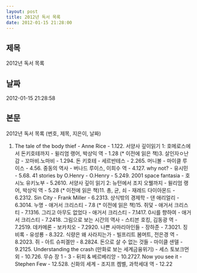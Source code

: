 ```yaml
---
layout: post
title: 2012년 독서 목록
date: 2012-01-15 21:28:00
---
```


## 제목
2012년 독서 목록

## 날짜
2012-01-15 21:28:58

## 본문
2012년 독서 목록 (번호, 제목, 지은이, 날짜)

1. The tale of the body thief - Anne Rice - 1.122. 서양사 깊이읽기 1: 호메로스에서 돈키호테까지 - 윌리엄 랭어, 박상익 역 - 1.28 (* 이전에 읽은 책)3. 살인자ㅇ난감 - 꼬마비.노마비 - 1.294. 돈 키호테 - 세르반테스 - 2.265. 머니볼 - 마이클 루이스 - 4.56. 중동의 역사 - 버나드 루이스, 이희수 역 - 4.127. why not? - 유시민 - 5.68. 41 stories by O.Henry - O.Henry - 5.249. 2001 space fantasia - 호시노 유키노부 - 5.2610. 서양사 깊이 읽기 2: 뉴턴에서 조지 오웰까지 - 윌리엄 랭어, 박상익 역 - 5.28 (* 이전에 읽은 책)11. 총, 균, 쇠 - 재레드 다이아몬드 - 6.2312. Sin City - Frank Miller - 6.2313. 상식밖의 경제학 - 댄 애리얼리 - 6.3014. 누명 - 애거서 크리스티 - 7.8 (* 이전에 읽은 책)15. 쥐덫 - 애거서 크리스티 - 7.1316. 그리고 아무도 없었다 - 애거서 크리스티 - 7.1417. 0시를 향하여 - 애거서 크리스티 - 7.2418. 그림으로 보는 시간의 역사 - 스티븐 호킹, 김동광 역 - 7.2519. 데카메론 - 보카치오 - 7.2920. 나쁜 사마리아인들 - 장하준 - 7.3021. 징비록 - 유성룡 - 8.322. 식량은 왜 사라지는가 - 빌프리트 봄머트, 전은경 역 - 8.2023. 쥐 - 아트 슈피겔만 - 8.2824. 돈으로 살 수 없는 것들 - 마이클 샌델 - 9.2125. Understanding the crash (만화로 보는 세계금융위기) - 세스 토보크먼 외 - 10.726. 무슈 장 1 - 3 - 뒤피 & 베르베리앙 - 10.2727. Now you see it - Stephen Few - 12.528. 신화의 세계 - 조지프 켐벨, 과학세대 역 - 12.22